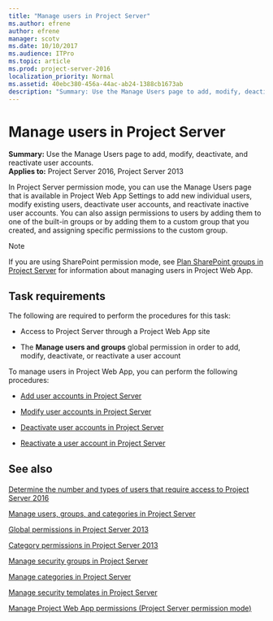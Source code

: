 ```yaml
---
title: "Manage users in Project Server"
ms.author: efrene
author: efrene
manager: scotv
ms.date: 10/10/2017
ms.audience: ITPro
ms.topic: article
ms.prod: project-server-2016
localization_priority: Normal
ms.assetid: 40ebc380-456a-44ac-ab24-1388cb1673ab
description: "Summary: Use the Manage Users page to add, modify, deactivate, and reactivate user accounts."
---
```


# Manage users in Project Server
 
 **Summary:** Use the Manage Users page to add, modify, deactivate, and reactivate user accounts.<br/>
**Applies to:** Project Server 2016, Project Server 2013
  
In Project Server permission mode, you can use the Manage Users page that is available in Project Web App Settings to add new individual users, modify existing users, deactivate user accounts, and reactivate inactive user accounts. You can also assign permissions to users by adding them to one of the built-in groups or by adding them to a custom group that you created, and assigning specific permissions to the custom group.
  
> [!NOTE]
> If you are using SharePoint permission mode, see [Plan SharePoint groups in Project Server](plan-sharepoint-groups-in-project-server.md) for information about managing users in Project Web App.
  
## Task requirements

The following are required to perform the procedures for this task:
  
- Access to Project Server through a Project Web App site
    
- The **Manage users and groups** global permission in order to add, modify, deactivate, or reactivate a user account
    
To manage users in Project Web App, you can perform the following procedures:
  
- [Add user accounts in Project Server](add-user-accounts-in-project-server.md)
    
- [Modify user accounts in Project Server](modify-user-accounts-in-project-server.md)
    
- [Deactivate user accounts in Project Server](deactivate-user-accounts-in-project-server.md)
    
- [Reactivate a user account in Project Server](reactivate-a-user-account-in-project-server.md)
    
## See also

#### 

[Determine the number and types of users that require access to Project Server 2016](determine-the-number-and-types-of-users-that-require-access-to-project-server-20.md)
  
[Manage users, groups, and categories in Project Server](manage-users-groups-and-categories-in-project-server-2013.md)
  
[Global permissions in Project Server 2013](global-permissions-in-project-server-2013.md)
  
[Category permissions in Project Server 2013](category-permissions-in-project-server-2013.md)
  
[Manage security groups in Project Server](manage-security-groups-in-project-server.md)
  
[Manage categories in Project Server](manage-categories-in-project-server.md)
  
[Manage security templates in Project Server](manage-security-templates-in-project-server.md)
  
[Manage Project Web App permissions (Project Server permission mode)](manage-project-web-app-permissions-project-server-permission-mode.md)

